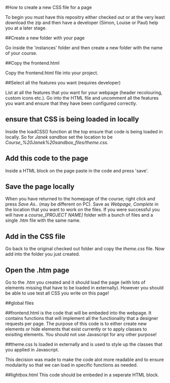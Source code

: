 #How to create a new CSS file for a page

To begin you must have this repositry either checked out or at the very least download the zip and then have a developer (Simon, Louise or Paul) help you at a later stage.

##Create a new folder with your page

Go inside the 'instances' folder and then create a new folder with the name of your course.

##Copy the frontend.html

Copy the frontend.html file into your project.

##Select all the features you want (requires developer)

List at all the features that you want for your webpage (header recolouring, custom icons etc.). Go into the HTML file and uncomment all the features you want and ensure that they have been configured correctly.

## ensure that CSS is being loaded in locally

Inside the loadCSS() function at the top ensure that code is being loaded in locally. So for *Janek sandbox* set the location to be *Course_%20Janek%20sandbox_files/theme.css*.

## Add this code to the page

Inside a HTML block on the page paste in the code and press 'save'.

## Save the page locally

When you have returned to the homepage of the course; right click and press *Save As..* (may be different on PC). Save as *Webpage, Complete* in the location that you want to work on the files. If you were successful you will have a *course_[PROJECT NAME]* folder with a bunch of files and a single .htm file with the same name.

## Add in the CSS file

Go back to the original checked out folder and copy the *theme.css* file. Now add into the folder you just created.

## Open the .htm page

Go to the *.htm* you created and it should load the page (with lots of elements missing that have to be loaded in externally). However you should be able to use test all CSS you write on this page!

##global files

##frontend.html 
is the code that will be embeded into the webpage. It contains functions that will implement all the functionality that a designer requests per page. The purpose of this code is to either create new elements or hide elements that exist currently or to apply classes to exisiting elements. You should not use Javascript for any other purpose!

##theme.css
Is loaded in externally and is used to style up the classes that you applied in Javascript.

This decision was made to make the code alot more readable and to ensure modularity so that we can load in specific functions as needed.

##lightbox.html
This code should be embeded in a seperate HTML block. 
